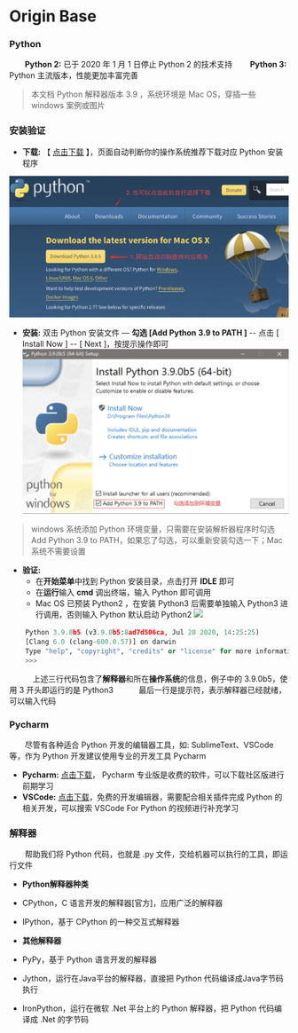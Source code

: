 # Origin Base

### Python
&emsp;&emsp;**Python 2:** 已于 2020 年 1 月 1 日停止 Python 2 的技术支持
&emsp;&emsp;**Python 3:** Python 主流版本，性能更加丰富完善
>本文档 Python 解释器版本 3.9 ，系统环境是 Mac OS，穿插一些 windows 案例或图片

### 安装验证

* **下载:** 【 [点击下载](https://www.python.org/downloads/) 】，页面自动判断你的操作系统推荐下载对应 Python 安装程序 

![](/assets/QQ20200917-171730@2x.png)

* **安装:**
双击 Python 安装文件 —  **勾选 [Add Python 3.9 to PATH ]** -- 点击 [ Install Now ] -- [ Next ]，按提示操作即可
![](/assets/QQ20200917-172121@2x.png)
> windows 系统添加 Python 环境变量，只需要在安装解析器程序时勾选 Add Python 3.9 to PATH，如果忘了勾选，可以重新安装勾选一下；Mac 系统不需要设置

* **验证:** 
  * 在**开始菜单**中找到 Python 安装目录，点击打开 **IDLE** 即可
  * 在**运行**输入 **cmd** 调出终端，输入 Python 即可调用
  * Mac OS 已预装 Python2 ，在安装 Python3 后需要单独输入 Python3 进行调用，否则输入 Python 默认启动 Python2
![](/assets/Lark20200803-111505.png)


```python
    Python 3.9.0b5 (v3.9.0b5:8ad7d506ca, Jul 20 2020, 14:25:25) 
    [Clang 6.0 (clang-600.0.57)] on darwin
    Type "help", "copyright", "credits" or "license" for more information.
    >>> 

```
&emsp;&emsp;&emsp;上述三行代码包含了**解释器**和所在**操作系统**的信息，例子中的 3.9.0b5，使用 3 开头即运行的是 Python3
&emsp;&emsp;&emsp;最后一行是提示符，表示解释器已经就绪，可以输入代码


### Pycharm
&emsp;&emsp;尽管有各种适合 Python 开发的编辑器工具，如: SublimeText、VSCode等，作为 Python 开发建议使用专业的开发工具 Pycharm
* **Pycharm:** [点击下载](https://www.jetbrains.com/pycharm/download/)， Pycharm 专业版是收费的软件，可以下载社区版进行前期学习
* **VSCode:** [点击下载](https://code.visualstudio.com/)，免费的开发编辑器，需要配合相关插件完成 Python 的相关开发，可以搜索 VSCode For Python 的视频进行补充学习

### 解释器
&emsp;&emsp;帮助我们将 Python 代码，也就是 .py 文件，交给机器可以执行的工具，即运行文件

*  **Python解释器种类** 
  * CPython，C 语⾔开发的解释器[官⽅]，应⽤广泛的解释器   
  * IPython，基于 CPython  的⼀种交互式解释器
  
  
*  **其他解释器**
  * PyPy，基于 Python 语⾔开发的解释器
  * Jython，运⾏在Java平台的解释器，直接把 Python 代码编译成Java字节码执⾏   
  * IronPython，运⾏在微软 .Net 平台上的 Python 解释器，把 Python 代码编译成 .Net 的字节码








